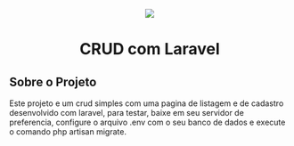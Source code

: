 <p align="center"><img src="https://laravel.com/assets/img/components/logo-laravel.svg"></p>

<h1 align="center">CRUD com Laravel</h1>

## Sobre o Projeto

Este projeto e um crud simples com uma pagina de listagem e de cadastro desenvolvido com laravel, para testar, baixe em seu servidor de preferencia, configure o arquivo .env com o seu banco de dados e execute o comando php artisan migrate.
